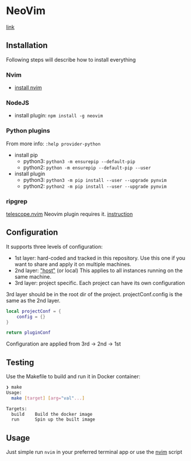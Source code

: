 # NeoVim

[link](https://neovim.io/)

## Installation

Following steps will describe how to install everything

### Nvim

- [install nvim](https://github.com/neovim/neovim/wiki/Installing-Neovim)

### NodeJS

- install plugin: `npm install -g neovim`

### Python plugins

From more info: `:help provider-python`

- install pip
  - python3: `python3 -m ensurepip --default-pip`
  - python2: `python -m ensurepip --default-pip --user`
- install plugin
  - python3: `python3 -m pip install --user --upgrade pynvim`
  - python2: `python2 -m pip install --user --upgrade pynvim`

### ripgrep

[telescope.nvim](https://github.com/nvim-telescope/telescope.nvim) Neovim plugin requires it.
[instruction](https://github.com/BurntSushi/ripgrep?tab=readme-ov-file#installation)

## Configuration

It supports three levels of configuration:
- 1st layer: hard-coded and tracked in this repository. Use this one if you want to share and apply it on multiple
machines.
- 2nd layer: ["host"](vim/dotfiles/.config/nvim/lua/local/pluginconfig.lua.dist) (or local) This applies to all instances running on the same machine.
- 3rd layer: project specific. Each project can have its own configuration

3rd layer should be in the root dir of the project. projectConf.config is the same as the 2nd layer.
```lua
local projectConf = {
    config = {}
}

return pluginConf
```

Configuration are applied from 3rd -> 2nd -> 1st

## Testing

Use the Makefile to build and run it in Docker container:

```bash
❯ make
Usage:
  make [target] [arg="val"...]

Targets:
  build    Build the docker image
  run      Spin up the built image
```

## Usage

Just simple run `nvim` in your preferred terminal app or use the [nvim](nvim) script
